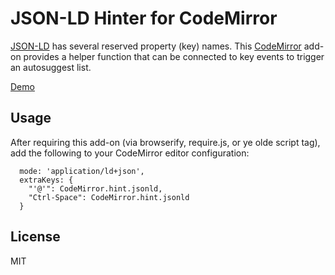 # JSON-LD Hinter for CodeMirror

[JSON-LD](http://json-ld.org/) has several reserved property (key) names. This
[CodeMirror](http://codemirror.net) add-on provides a helper function that can
be connected to key events to trigger an autosuggest list.

[Demo](http://wileylabs.github.io/codemirror-jsonld-hint)

## Usage

After requiring this add-on (via browserify, require.js, or ye olde script tag),
add the following to your CodeMirror editor configuration:

```
  mode: 'application/ld+json',
  extraKeys: {
    "'@'": CodeMirror.hint.jsonld,
    "Ctrl-Space": CodeMirror.hint.jsonld
  }
```

## License

MIT
